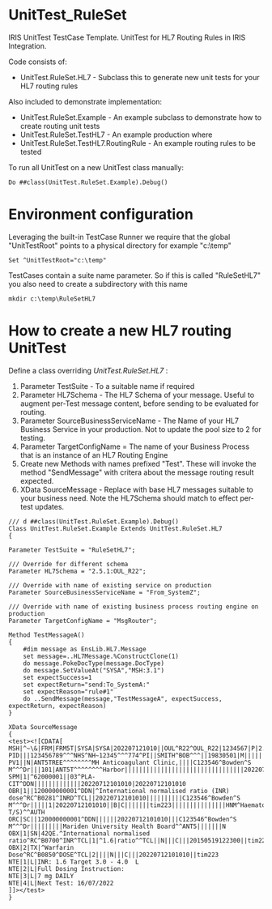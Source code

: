 # UnitTest_RuleSet
IRIS UnitTest TestCase Template. UnitTest for HL7 Routing Rules in IRIS Integration.

Code consists of:
* UnitTest.RuleSet.HL7 - Subclass this to generate new unit tests for your HL7 routing rules

Also included to demonstrate implementation:
* UnitTest.RuleSet.Example - An example subclass to demonstrate how to create routing unit tests
* UnitTest.RuleSet.TestHL7 - An example production where 
* UnitTest.RuleSet.TestHL7.RoutingRule - An example routing rules to be tested

To run all UnitTest on a new UnitTest class manually:
```
Do ##class(UnitTest.RuleSet.Example).Debug()
```

# Environment configuration
Leveraging the built-in TestCase Runner we require that the global "UnitTestRoot" points to a physical directory for example "c:\temp"
```
Set ^UnitTestRoot="c:\temp"
```
TestCases contain a suite name parameter. So if this is called "RuleSetHL7" you also need to create a subdirectory with this name
```
mkdir c:\temp\RuleSetHL7
```

# How to create a new HL7 routing UnitTest

Define a class overriding <em>UnitTest.RuleSet.HL7</em> :
1. Parameter TestSuite - To a suitable name if required
2. Parameter HL7Schema - The HL7 Schema of your message. Useful to augment per-Test message content, before sending to be evaluated for routing.
3. Parameter SourceBusinessServiceName - The Name of your HL7 Business Service in your production. Not to update the pool size to 2 for testing.
4. Parameter TargetConfigName = The name of your Business Process that is an instance of an HL7 Routing Engine
5. Create new Methods with names prefixed "Test". These will invoke the method "SendMessage" with critera about the message routing result expected.
6. XData SourceMessage - Replace with base HL7 messages suitable to your business need. Note the HL7Schema should match to effect per-test updates.

```
/// d ##class(UnitTest.RuleSet.Example).Debug()
Class UnitTest.RuleSet.Example Extends UnitTest.RuleSet.HL7
{

Parameter TestSuite = "RuleSetHL7";

/// Override for different schema
Parameter HL7Schema = "2.5.1:OUL_R22";

/// Override with name of existing service on production
Parameter SourceBusinessServiceName = "From_SystemZ";

/// Override with name of existing business process routing engine on production
Parameter TargetConfigName = "MsgRouter";

Method TestMessageA()
{
	#dim message as EnsLib.HL7.Message
	set message=..HL7Message.%ConstructClone(1)
	do message.PokeDocType(message.DocType)
	do message.SetValueAt("SYSA","MSH:3.1")
	set expectSuccess=1
	set expectReturn="send:To_SystemA:"
	set expectReason="rule#1"
	do ..SendMessage(message,"TestMessageA", expectSuccess, expectReturn, expectReason)
}

XData SourceMessage
{
<test><![CDATA[
MSH|^~\&|FRM|FRM5T|SYSA|SYSA|202207121010||OUL^R22^OUL_R22|1234567|P|2.5|||||GBR||EN
PID|||123456789^^^NHS^NH~12345^^^774^PI||SMITH^BOB^^^||19830501|M||||||||||||||||||||||N
PV1||N|ANT5TREE^^^^^^^^MH Anticoagulant Clinic,||||C123546^Bowden^S M^^^Dr|||101|ANT5T^^^^^^^^Harbor|||||||||||||||||||||||||||||||||20220712101010
SPM|1|^62000001||03^PLA-CIT^DDN|||||||||||||20220712101010|20220712101010
OBR|1||120000000001^DDN|^International normalised ratio (INR) dose^RC^B0281^INRD^TCL||20220712101010||||||||||C123546^Bowden^S M^^^Dr|||||1|20220712101010||B|C|||||||tim223|||||||||||||||HNM^Haematology(Multiple T/S)^^AUTH
ORC|SC||120000000001^DDN||||||20220712101010|||C123546^Bowden^S M^^^Dr|||||||||Mariden University Health Board^^ANT5|||||||N
OBX|1|SN|42QE.^International normalised ratio^RC^B0700^INR^TCL|1|^1.6|ratio^^TCL||N|||C|||20150519122300||tim223
OBX|2|TX|^Warfarin Dose^RC^B0850^DOSE^TCL|2||||N|||C|||20220712101010||tim223
NTE|1|L|INR: 1.6 Target 3.0 - 4.0  L
NTE|2|L|Full Dosing Instruction:
NTE|3|L|7 mg DAILY
NTE|4|L|Next Test: 16/07/2022
]]></test>
}

```

